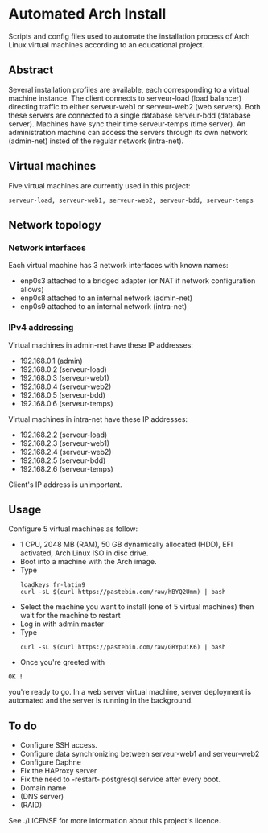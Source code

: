 # Automated Arch Install
Scripts and config files used to automate the installation process of Arch Linux virtual machines according to an educational project.
## Abstract
Several installation profiles are available, each corresponding to a virtual machine instance.
The client connects to serveur-load (load balancer) directing traffic to either serveur-web1 or serveur-web2 (web servers).
Both these servers are connected to a single database serveur-bdd (database server).
Machines have sync their time serveur-temps (time server).
An administration machine can access the servers through its own network (admin-net) insted of the regular network (intra-net).

## Virtual machines
Five virtual machines are currently used in this project:
```commandline
serveur-load, serveur-web1, serveur-web2, serveur-bdd, serveur-temps
```

## Network topology
### Network interfaces
Each virtual machine has 3 network interfaces with known names:
- enp0s3 attached to a bridged adapter (or NAT if network configuration allows)
- enp0s8 attached to an internal network (admin-net)
- enp0s9 attached to an internal network (intra-net)

### IPv4 addressing
Virtual machines in admin-net have these IP addresses:
- 192.168.0.1 (admin)
- 192.168.0.2 (serveur-load)
- 192.168.0.3 (serveur-web1)
- 192.168.0.4 (serveur-web2)
- 192.168.0.5 (serveur-bdd)
- 192.168.0.6 (serveur-temps)

Virtual machines in intra-net have these IP addresses:
- 192.168.2.2 (serveur-load)
- 192.168.2.3 (serveur-web1)
- 192.168.2.4 (serveur-web2)
- 192.168.2.5 (serveur-bdd)
- 192.168.2.6 (serveur-temps)

Client's IP address is unimportant.

## Usage
Configure 5 virtual machines as follow:
- 1 CPU, 2048 MB (RAM), 50 GB dynamically allocated (HDD), EFI activated, Arch Linux ISO in disc drive.
- Boot into a machine with the Arch image.
- Type 
    ```commandline
    loadkeys fr-latin9
    curl -sL $(curl https://pastebin.com/raw/hBYQ2Umm) | bash
    ```
- Select the machine you want to install (one of 5 virtual machines) then wait for the machine to restart
- Log in with admin:master
- Type
    ```commandline
    curl -sL $(curl https://pastebin.com/raw/GRYpUiK6) | bash
    ```
- Once you're greeted with
```commandline
OK !
```
you're ready to go. In a web server virtual machine, server deployment is automated and the server is running in the background.

## To do
- Configure SSH access.
- Configure data synchronizing between serveur-web1 and serveur-web2
- Configure Daphne
- Fix the HAProxy server
- Fix the need to -restart- postgresql.service after every boot.
- Domain name
- (DNS server)
- (RAID)

See ./LICENSE for more information about this project's licence.

